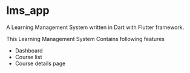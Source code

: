 # lms_app

A Learning Management System written in Dart with Flutter framework.

This Learning Management System Contains following features

- Dashboard
- Course list
- Course details page
